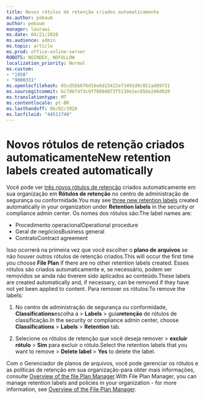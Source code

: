 ```yaml
---
title: Novos rótulos de retenção criados automaticamente
ms.author: pebaum
author: pebaum
manager: laurawi
ms.date: 04/21/2020
ms.audience: admin
ms.topic: article
ms.prod: office-online-server
ROBOTS: NOINDEX, NOFOLLOW
localization_priority: Normal
ms.custom:
- "1958"
- "9000331"
ms.openlocfilehash: 05cd5bb076d16e6d15422ef3491d9c051ad09731
ms.sourcegitcommit: bc7d6f4f3c9f7060d073f5130e1ec856e248d020
ms.translationtype: MT
ms.contentlocale: pt-BR
ms.lasthandoff: 06/02/2020
ms.locfileid: "44511748"
---
```

# <a name="new-retention-labels-created-automatically"></a><span data-ttu-id="81e76-102">Novos rótulos de retenção criados automaticamente</span><span class="sxs-lookup"><span data-stu-id="81e76-102">New retention labels created automatically</span></span>

<span data-ttu-id="81e76-103">Você pode ver [três novos rótulos de retenção](https://docs.microsoft.com/microsoft-365/compliance/file-plan-manager) criados automaticamente em sua organização em **Rótulos de retenção** no centro de administração de segurança ou conformidade.</span><span class="sxs-lookup"><span data-stu-id="81e76-103">You may see [three new retention labels](https://docs.microsoft.com/microsoft-365/compliance/file-plan-manager) created automatically in your organization under **Retention labels** in the security or compliance admin center.</span></span> <span data-ttu-id="81e76-104">Os nomes dos rótulos são:</span><span class="sxs-lookup"><span data-stu-id="81e76-104">The label names are:</span></span>

- <span data-ttu-id="81e76-105">Procedimento operacional</span><span class="sxs-lookup"><span data-stu-id="81e76-105">Operational procedure</span></span>
- <span data-ttu-id="81e76-106">Geral de negócios</span><span class="sxs-lookup"><span data-stu-id="81e76-106">Business general</span></span>
- <span data-ttu-id="81e76-107">Contrato</span><span class="sxs-lookup"><span data-stu-id="81e76-107">Contract agreement</span></span>

<span data-ttu-id="81e76-108">Isso ocorrerá na primeira vez que você escolher o **plano de arquivos** se não houver outros rótulos de retenção criados.</span><span class="sxs-lookup"><span data-stu-id="81e76-108">This will occur the first time you choose **File Plan** if there are no other retention labels created.</span></span> <span data-ttu-id="81e76-109">Esses rótulos são criados automaticamente e, se necessário, podem ser removidos se ainda não tiverem sido aplicados ao conteúdo.</span><span class="sxs-lookup"><span data-stu-id="81e76-109">These labels are created automatically and, if necessary, can be removed if they have not yet been applied to content.</span></span> <span data-ttu-id="81e76-110">Para remover os rótulos:</span><span class="sxs-lookup"><span data-stu-id="81e76-110">To remove the labels:</span></span>

1. <span data-ttu-id="81e76-111">No centro de administração de segurança ou conformidade, **Classifications**escolha a  >  **Labels**  >  guia**retenção** de rótulos de classificação.</span><span class="sxs-lookup"><span data-stu-id="81e76-111">In the security or compliance admin center, choose **Classifications** > **Labels** > **Retention** tab.</span></span>

1. <span data-ttu-id="81e76-112">Selecione os rótulos de retenção que você deseja remover > **excluir rótulo**  >  **Sim** para excluir o rótulo.</span><span class="sxs-lookup"><span data-stu-id="81e76-112">Select the retention labels that you want to remove > **Delete label** > **Yes** to delete the label.</span></span>

<span data-ttu-id="81e76-113">Com o Gerenciador de planos de arquivos, você pode gerenciar os rótulos e as políticas de retenção em sua organização-para obter mais informações, consulte [Overview of the file Plan Manager](https://docs.microsoft.com/microsoft-365/compliance/file-plan-manager).</span><span class="sxs-lookup"><span data-stu-id="81e76-113">With File Plan Manager, you can manage retention labels and policies in your organization - for more information, see [Overview of the File Plan Manager](https://docs.microsoft.com/microsoft-365/compliance/file-plan-manager).</span></span>